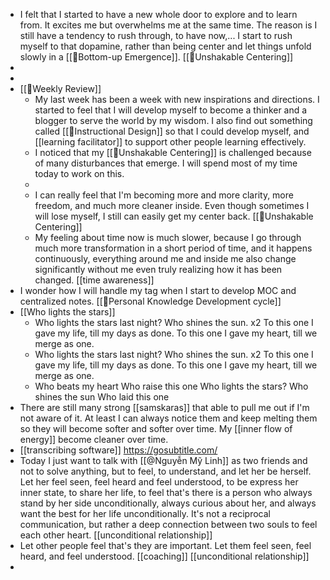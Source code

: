- I felt that I started to have a new whole door to explore and to learn from. It excites me but overwhelms me at the same time. The reason is I still have a tendency to rush through, to have now,... I start to rush myself to that dopamine, rather than being center and let things unfold slowly in a [[🌲Bottom-up Emergence]]. [[🌱Unshakable Centering]]
- 
- 
- [[📝Weekly Review]] 
    - My last week has been a week with new inspirations and directions. I started to feel that I will develop myself to become a thinker and a blogger to serve the world by my wisdom. I also find out something called [[🌱Instructional Design]] so that I could develop myself, and [[learning facilitator]] to support other people learning effectively.
    - I noticed that my [[🌱Unshakable Centering]] is challenged because of many disturbances that emerge. I will spend most of my time today to work on this.
    - 
    - I can really feel that I'm becoming more and more clarity, more freedom, and much more cleaner inside. Even though sometimes I will lose myself, I still can easily get my center back. [[🌱Unshakable Centering]]
    - My feeling about time now is much slower, because I go through much more transformation in a short period of time, and it happens continuously, everything around me and inside me also change significantly without me even truly realizing how it has been changed. [[time awareness]]
- I wonder how I will handle my tag when I start to develop MOC and centralized notes. [[🌱Personal Knowledge Development cycle]]
- [[Who lights the stars]]
    - Who lights the stars last night?
Who shines the sun. x2 
To this one I gave my life, till my days as done.
To this one I gave my heart, till we merge as one.
    - Who lights the stars last night?
Who shines the sun. x2 
To this one I gave my life, till my days as done.
To this one I gave my heart, till we merge as one.
    - Who beats my heart
Who raise this one
Who lights the stars?
Who shines the sun
Who laid this one
- There are still many strong [[samskaras]] that able to pull me out if I'm not aware of it. At least I can always notice them and keep melting them so they will become softer and softer over time. My [[inner flow of energy]] become cleaner over time. 
-  [[transcribing software]] https://gosubtitle.com/
- Today I just want to talk with [[@Nguyễn Mỹ Linh]] as two friends and not to solve anything, but to feel, to understand, and let her be herself. Let her feel seen, feel heard and feel understood, to be express her inner state, to share her life, to feel that's there is a person who always stand by her side unconditionally, always curious about her, and always want the best for her life unconditionally. It's not a reciprocal communication, but rather a deep connection between two souls to feel each other heart. [[unconditional relationship]]
- Let other people feel that's they are important. Let them feel seen, feel heard, and feel understood. [[coaching]] [[unconditional relationship]]
- 
